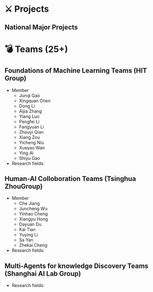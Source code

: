 # ⚔ Projects 
## National Major Projects 


# 💣 Teams (25+)
## Foundations of Machine Learning Teams (HIT Group)
- Member
  - Junqi Gao
  - Xingquan Chen
  - Dong Li
  - Aijia Zhang
  - Yiang Luo
  - Pengfei Li
  - Fangyuan Li
  - Zhouyi Qian
  - Xiang Zou
  - Yicheng Niu
  - Xueyao Wan
  - Ying Ai
  - Shiyu Gao 
- Research fields:

## Human-AI Colloboration Teams (Tsinghua ZhouGroup)  
- Member 
  - Che Jiang
  - Juncheng Wu
  - Yinhao Cheng
  - Xiangyu Hong 
  - Dayuan Du
  - Kai Tian
  - Yuying Li
  - Sa Yan
  - Zhekai Cheng
- Research fields:
  
## Multi-Agents for knowledge Discovery Teams (Shanghai AI Lab Group)
- Research fields:
